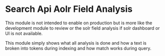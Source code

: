 # Search Api Aolr Field Analysis

This module is not intended to enable on production
but is more like the development module to review
or the solr field analysis if solr dashboard or UI
is not available.

This module simply shows what all analysis is done
and how a text is broken into tokens during
indexing and how match works during query.
